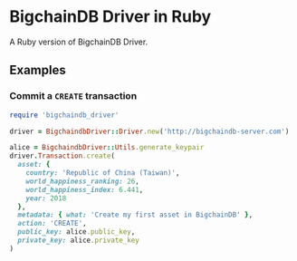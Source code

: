 # BigchainDB Driver in Ruby
A Ruby version of BigchainDB Driver.

## Examples
### Commit a `CREATE` transaction
```ruby
require 'bigchaindb_driver'

driver = BigchaindbDriver::Driver.new('http://bigchaindb-server.com')

alice = BigchaindbDriver::Utils.generate_keypair
driver.Transaction.create(
  asset: {
    country: 'Republic of China (Taiwan)',
    world_happiness_ranking: 26,
    world_happiness_index: 6.441,
    year: 2018
  },
  metadata: { what: 'Create my first asset in BigchainDB' },
  action: 'CREATE',
  public_key: alice.public_key,
  private_key: alice.private_key
)
```
